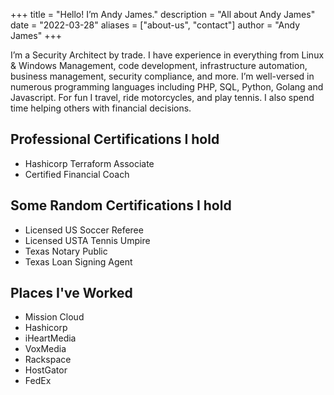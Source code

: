 +++
title = "Hello! I’m Andy James."
description = "All about Andy James"
date = "2022-03-28"
aliases = ["about-us", "contact"]
author = "Andy James"
+++

I’m a Security Architect by trade. I have experience in everything from Linux & Windows Management, code development, infrastructure automation, business management, security compliance, and more. I’m well-versed in numerous programming languages including PHP, SQL, Python, Golang and Javascript. For fun I travel, ride motorcycles, and play tennis. I also spend time helping others with financial decisions.


## Professional Certifications I hold

- Hashicorp Terraform Associate
- Certified Financial Coach

## Some Random Certifications I hold

- Licensed US Soccer Referee
- Licensed USTA Tennis Umpire
- Texas Notary Public
- Texas Loan Signing Agent

## Places I've Worked

- Mission Cloud
- Hashicorp
- iHeartMedia
- VoxMedia
- Rackspace
- HostGator
- FedEx

